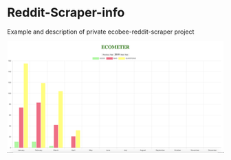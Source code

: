 # Reddit-Scraper-info
Example and description of private ecobee-reddit-scraper project

![](/reddit-scraper.png)
